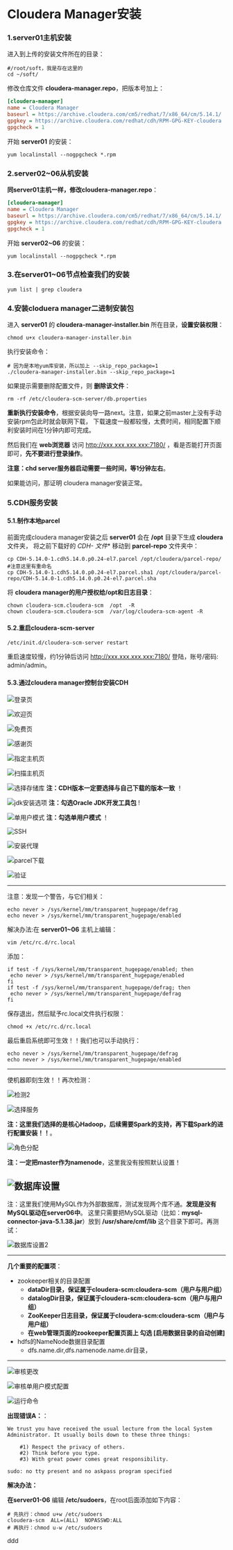 Cloudera Manager安装
=================================================================================
### 1.server01主机安装
进入到上传的安装文件所在的目录：
```shell
#/root/soft，我是存在这里的
cd ~/soft/
```
修改仓库文件 **cloudera-manager.repo**，把版本号加上：
```ini
[cloudera-manager]
name = Cloudera Manager
baseurl = https://archive.cloudera.com/cm5/redhat/7/x86_64/cm/5.14.1/  #主要改这里的版本号
gpgkey = https://archive.cloudera.com/redhat/cdh/RPM-GPG-KEY-cloudera
gpgcheck = 1
```
开始 **server01** 的安装：
```shell
yum localinstall --nogpgcheck *.rpm
```

### 2.server02~06从机安装
**同server01主机一样，修改cloudera-manager.repo**：
```ini
[cloudera-manager]
name = Cloudera Manager
baseurl = https://archive.cloudera.com/cm5/redhat/7/x86_64/cm/5.14.1/  #主要改这里的版本号
gpgkey = https://archive.cloudera.com/redhat/cdh/RPM-GPG-KEY-cloudera
gpgcheck = 1
```
开始 **server02~06** 的安装：
```shell
yum localinstall --nogpgcheck *.rpm
```

### 3.在server01~06节点检查我们的安装
```shell
yum list | grep cloudera
```

### 4.安装cloduera manager二进制安装包
进入 **server01** 的 **cloudera-manager-installer.bin** 所在目录，**设置安装权限**：
```shell
chmod u+x cloudera-manager-installer.bin
```
执行安装命令：
```shell
# 因为是本地yum库安装，所以加上 --skip_repo_package=1
./cloudera-manager-installer.bin --skip_repo_package=1
```
如果提示需要删除配置文件，则 **删除该文件**：
```shell
rm -rf /etc/cloudera-scm-server/db.properties
```
**重新执行安装命令**，根据安装向导一路next。注意，如果之前master上没有手动安装rpm包此时就会联网下载，
下载速度一般都较慢，太费时间，相同配置下顺利安装时间在1分钟内即可完成。

然后我们在 **web浏览器** 访问 http://xxx.xxx.xxx.xxx:7180/  ，看是否能打开页面即可，**先不要进行登录操作**。

**注意：chd server服务器启动需要一些时间，等1分钟左右**。

如果能访问，那证明 cloudera manager安装正常。

### 5.CDH服务安装

#### 5.1.制作本地parcel
前面完成cloudera manager安装之后 **server01** 会在 **/opt** 目录下生成 **cloudera** 文件夹，
将之前下载好的 **CDH-* 文件** 移动到 **parcel-repo** 文件夹中：
```shell
cp CDH-5.14.0-1.cdh5.14.0.p0.24-el7.parcel /opt/cloudera/parcel-repo/
#注意这里有重命名
cp CDH-5.14.0-1.cdh5.14.0.p0.24-el7.parcel.sha1 /opt/cloudera/parcel-repo/CDH-5.14.0-1.cdh5.14.0.p0.24-el7.parcel.sha  
```
将 **cloudera manager的用户授权给/opt和日志目录**：
```shell
chown cloudera-scm.cloudera-scm  /opt  -R
chown cloudera-scm.cloudera-scm  /var/log/cloudera-scm-agent -R
```

#### 5.2.重启cloudera-scm-server
```shell
/etc/init.d/cloudera-scm-server restart
```
重启速度较慢，约1分钟后访问 http://xxx.xxx.xxx.xxx:7180/  登陆，账号/密码: admin/admin。

#### 5.3.通过cloudera manager控制台安装CDH

![登录页](img/1.png)

![欢迎页](img/2.png)

![免费页](img/3.png)

![感谢页](img/4.png)

![指定主机页](img/5.png)

![扫描主机页](img/6.png)

![选择存储库](img/7.png)
**注：CDH版本一定要选择与自己下载的版本一致** ！

![jdk安装选项](img/8.png)
**注：勾选Oracle JDK开发工具包** !

![单用户模式](img/9.png)
**注：勾选单用户模式** ！

![SSH](img/10.png)

![安装代理](img/11.png)

![parcel下载](img/12.png)

![验证](img/13.png)

--------------------------------------------------------------------------------
注意：发现一个警告，与它们相关：
```shell
echo never > /sys/kernel/mm/transparent_hugepage/defrag  
echo never > /sys/kernel/mm/transparent_hugepage/enabled
```
解决办法:在 **server01~06** 主机上编辑：
```shell
vim /etc/rc.d/rc.local
```
添加：
```
if test -f /sys/kernel/mm/transparent_hugepage/enabled; then
 echo never > /sys/kernel/mm/transparent_hugepage/enabled
fi
if test -f /sys/kernel/mm/transparent_hugepage/defrag; then
 echo never > /sys/kernel/mm/transparent_hugepage/defrag
fi
```
保存退出，然后赋予rc.local文件执行权限：
```shell
chmod +x /etc/rc.d/rc.local
```
最后重启系统即可生效！！我们也可以手动执行：
```shell
echo never > /sys/kernel/mm/transparent_hugepage/defrag  
echo never > /sys/kernel/mm/transparent_hugepage/enabled
```
--------------------------------------------------------------------------------

使机器即刻生效！！再次检测：

![检测2](img/14.png)

![选择服务](img/15.png)

**注：这里我们选择的是核心Hadoop，后续需要Spark的支持，再下载Spark的进行配置安装！！**。


![角色分配](img/16.png)

**注：一定把master作为namenode**，这里我没有按照默认设置！

![数据库设置](img/17.png)
--------------------------------------------------------------------------------
注：这里我们使用MySQL作为外部数据库，测试发现两个库不通。**发现是没有MySQL驱动在server06中**。
这里只需要把MySQL驱动（比如：**mysql-connector-java-5.1.38.jar**）放到 **/usr/share/cmf/lib**
这个目录下即可。再测试：

![数据库设置2](img/18.png)

--------------------------------------------------------------------------------

**几个重要的配置项**：
+ zookeeper相关的目录配置
  + **dataDir目录，保证属于cloudera-scm:cloudera-scm（用户与用户组）**
  + **datalogDir目录，保证属于cloudera-scm:cloudera-scm（用户与用户组）**
  + **ZooKeeper日志目录，保证属于cloudera-scm:cloudera-scm（用户与用户组）**
  + **在web管理页面的zookeeper配置页面上 勾选 [启用数据目录的自动创建]**
+ hdfs的NameNode数据目录配置
  + dfs.name.dir,dfs.namenode.name.dir目录，

--------------------------------------------------------------------------------

![审核更改](img/19.png)

![审核单用户模式配置](img/20.png)

![运行命令](img/21.png)

**出现错误A：**：
```shell
We trust you have received the usual lecture from the local System
Administrator. It usually boils down to these three things:

    #1) Respect the privacy of others.
    #2) Think before you type.
    #3) With great power comes great responsibility.

sudo: no tty present and no askpass program specified
```
**解决办法：**

**在server01-06** 编辑 **/etc/sudoers**，在root后面添加如下内容：
```shell  
# 先执行：chmod u+w /etc/sudoers
cloudera-scm  ALL=(ALL)  NOPASSWD:ALL
# 再执行：chmod u-w /etc/sudoers
```

















































ddd
